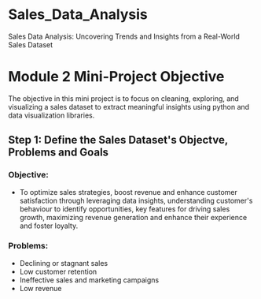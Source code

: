 # Sales_Data_Analysis
Sales Data Analysis: Uncovering Trends and Insights from a Real-World Sales Dataset

# Module 2 Mini-Project Objective
The objective in this mini project is to focus on cleaning, exploring, and visualizing a sales dataset to extract meaningful insights using python and data visualization libraries.

## Step 1: Define the Sales Dataset's Objectve, Problems and Goals
### Objective:
- To optimize sales strategies, boost revenue and enhance customer satisfaction through leveraging data insights, understanding customer's behaviour to identify opportunities, key features for driving sales growth, maximizing revenue generation and enhance their experience and foster loyalty.
  
### Problems:
- Declining or stagnant sales
- Low customer retention
- Ineffective sales and marketing campaigns
- Low revenue
